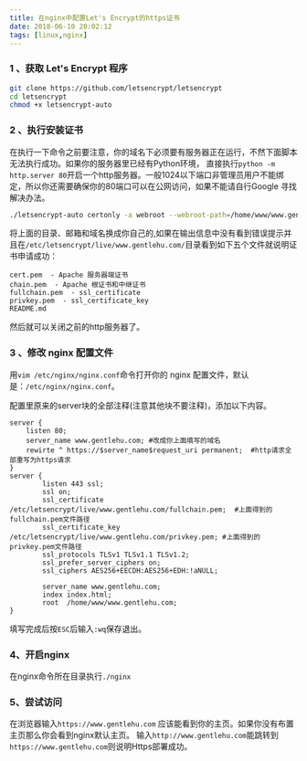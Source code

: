 ```yaml
---
title: 在nginx中配置Let's Encrypt的https证书
date: 2018-06-10 20:02:12
tags: [linux,nginx]
---
```


### 1 、获取 Let's Encrypt 程序
```bash
git clone https://github.com/letsencrypt/letsencrypt
cd letsencrypt
chmod +x letsencrypt-auto
```
### 2 、执行安装证书
在执行一下命令之前要注意，你的域名下必须要有服务器正在运行，不然下面脚本无法执行成功。如果你的服务器里已经有Python环境，
直接执行`python -m http.server 80`开启一个http服务器。一般1024以下端口非管理员用户不能绑定，所以你还需要确保你的80端口可以在公网访问，如果不能请自行Google
寻找解决办法。
```bash
./letsencrypt-auto certonly -a webroot --webroot-path=/home/www/www.gentlehu.com --email me@gentlehu.com -d www.gentlehu.com
```
将上面的目录、邮箱和域名换成你自己的,如果在输出信息中没有看到错误提示并且在`/etc/letsencrypt/live/www.gentlehu.com/`目录看到如下五个文件就说明证书申请成功：
```
cert.pem  - Apache 服务器端证书  
chain.pem  - Apache 根证书和中继证书  
fullchain.pem  - ssl_certificate
privkey.pem  - ssl_certificate_key
README.md
```
然后就可以关闭之前的http服务器了。

<!--more-->

### 3 、修改 nginx 配置文件
用`vim /etc/nginx/nginx.conf`命令打开你的 nginx 配置文件，默认是：`/etc/nginx/nginx.conf`。

配置里原来的server块的全部注释(注意其他块不要注释)，添加以下内容。
```
server {  
    listen 80;
    server_name www.gentlehu.com; #改成你上面填写的域名
    rewirte ^ https://$server_name$request_uri permanent;  #http请求全部重写为https请求
}
server {
        listen 443 ssl;
        ssl on;
        ssl_certificate     /etc/letsencrypt/live/www.gentlehu.com/fullchain.pem;  #上面得到的fullchain.pem文件路径
        ssl_certificate_key /etc/letsencrypt/live/www.gentlehu.com/privkey.pem; #上面得到的privkey.pem文件路径
        ssl_protocols TLSv1 TLSv1.1 TLSv1.2;
        ssl_prefer_server_ciphers on;
        ssl_ciphers AES256+EECDH:AES256+EDH:!aNULL;

        server_name www.gentlehu.com;
        index index.html;
        root  /home/www/www.gentlehu.com;
}
```
填写完成后按`ESC`后输入`:wq`保存退出。

### 4、开启nginx
在nginx命令所在目录执行`./nginx`

### 5、尝试访问
在浏览器输入`https://www.gentlehu.com` 应该能看到你的主页。如果你没有布置主页那么你会看到nginx默认主页。
输入`http://www.gentlehu.com`能跳转到`https://www.gentlehu.com`则说明Https部署成功。

